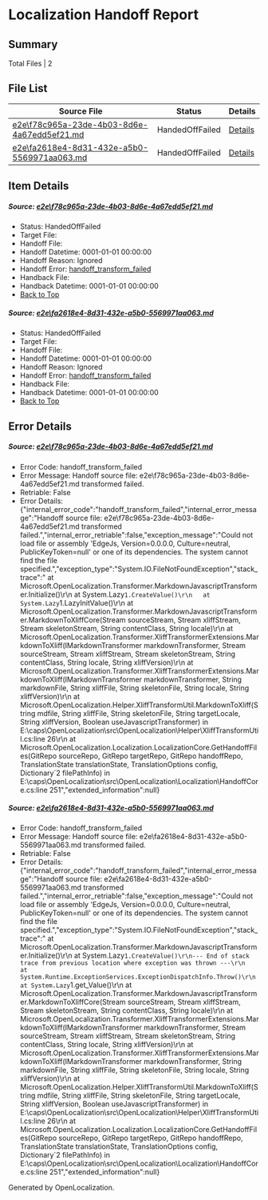 # <a name='report-top'></a> Localization Handoff Report

## Summary
 Total Files | 2

## File List
 Source File | Status | Details 
 ----------- | ------ | ------- 
 [e2e\f78c965a-23de-4b03-8d6e-4a67edd5ef21.md](https://github.com/OpenLocalizationTest/oltest/blob/c70e7e5c33f0dac2acffca3611b6669ad4c27dd0/e2e/f78c965a-23de-4b03-8d6e-4a67edd5ef21.md) | HandedOffFailed | [Details](#283547b757121e51dff28a2d1114cb6e0653cf4a1)
 [e2e\fa2618e4-8d31-432e-a5b0-5569971aa063.md](https://github.com/OpenLocalizationTest/oltest/blob/c70e7e5c33f0dac2acffca3611b6669ad4c27dd0/e2e/fa2618e4-8d31-432e-a5b0-5569971aa063.md) | HandedOffFailed | [Details](#3e11d45546f1038014b8704d436ae8f0fb71d2ad2)

## Item Details
##### <a name='283547b757121e51dff28a2d1114cb6e0653cf4a1'></a> Source: [e2e\f78c965a-23de-4b03-8d6e-4a67edd5ef21.md](https://github.com/OpenLocalizationTest/oltest/blob/c70e7e5c33f0dac2acffca3611b6669ad4c27dd0/e2e/f78c965a-23de-4b03-8d6e-4a67edd5ef21.md)
* Status: HandedOffFailed
* Target File: 
* Handoff File: 
* Handoff Datetime: 0001-01-01 00:00:00
* Handoff Reason: Ignored
* Handoff Error: [handoff_transform_failed](#283547b757121e51dff28a2d1114cb6e0653cf4a1handoff_transform_failed)
* Handback File: 
* Handback Datetime: 0001-01-01 00:00:00
* [Back to Top](#report-top)

##### <a name='3e11d45546f1038014b8704d436ae8f0fb71d2ad2'></a> Source: [e2e\fa2618e4-8d31-432e-a5b0-5569971aa063.md](https://github.com/OpenLocalizationTest/oltest/blob/c70e7e5c33f0dac2acffca3611b6669ad4c27dd0/e2e/fa2618e4-8d31-432e-a5b0-5569971aa063.md)
* Status: HandedOffFailed
* Target File: 
* Handoff File: 
* Handoff Datetime: 0001-01-01 00:00:00
* Handoff Reason: Ignored
* Handoff Error: [handoff_transform_failed](#3e11d45546f1038014b8704d436ae8f0fb71d2ad2handoff_transform_failed)
* Handback File: 
* Handback Datetime: 0001-01-01 00:00:00
* [Back to Top](#report-top)


## Error Details
##### <a name='283547b757121e51dff28a2d1114cb6e0653cf4a1handoff_transform_failed'></a> Source: [e2e\f78c965a-23de-4b03-8d6e-4a67edd5ef21.md](#283547b757121e51dff28a2d1114cb6e0653cf4a1)
* Error Code: handoff_transform_failed
* Error Message: Handoff source file: e2e\f78c965a-23de-4b03-8d6e-4a67edd5ef21.md transformed failed.
* Retriable: False
* Error Details: {"internal_error_code":"handoff_transform_failed","internal_error_message":"Handoff source file: e2e\\f78c965a-23de-4b03-8d6e-4a67edd5ef21.md transformed failed.","internal_error_retriable":false,"exception_message":"Could not load file or assembly 'EdgeJs, Version=0.0.0.0, Culture=neutral, PublicKeyToken=null' or one of its dependencies. The system cannot find the file specified.","exception_type":"System.IO.FileNotFoundException","stack_trace":"   at Microsoft.OpenLocalization.Transformer.MarkdownJavascriptTransformer.Initialize()\r\n   at System.Lazy`1.CreateValue()\r\n   at System.Lazy`1.LazyInitValue()\r\n   at Microsoft.OpenLocalization.Transformer.MarkdownJavascriptTransformer.MarkdownToXliffCore(Stream sourceStream, Stream xliffStream, Stream skeletonStream, String contentClass, String locale)\r\n   at Microsoft.OpenLocalization.Transformer.XliffTransformerExtensions.MarkdownToXliff(IMarkdownTransformer markdownTransformer, Stream sourceStream, Stream xliffStream, Stream skeletonStream, String contentClass, String locale, String xliffVersion)\r\n   at Microsoft.OpenLocalization.Transformer.XliffTransformerExtensions.MarkdownToXliff(IMarkdownTransformer markdownTransformer, String markdownFile, String xliffFile, String skeletonFile, String locale, String xliffVersion)\r\n   at Microsoft.OpenLocalization.Helper.XliffTransformUtil.MarkdownToXliff(String mdfile, String xliffFile, String skeletonFile, String targetLocale, String xliffVersion, Boolean useJavascriptTransformer) in E:\\caps\\OpenLocalization\\src\\OpenLocalization\\Helper\\XliffTransformUtil.cs:line 26\r\n   at Microsoft.OpenLocalization.Localization.LocalizationCore.GetHandoffFiles(GitRepo sourceRepo, GitRepo targetRepo, GitRepo handoffRepo, TranslationState translationState, TranslationOptions config, Dictionary`2 filePathInfo) in E:\\caps\\OpenLocalization\\src\\OpenLocalization\\Localization\\HandoffCore.cs:line 251","extended_information":null}

##### <a name='3e11d45546f1038014b8704d436ae8f0fb71d2ad2handoff_transform_failed'></a> Source: [e2e\fa2618e4-8d31-432e-a5b0-5569971aa063.md](#3e11d45546f1038014b8704d436ae8f0fb71d2ad2)
* Error Code: handoff_transform_failed
* Error Message: Handoff source file: e2e\fa2618e4-8d31-432e-a5b0-5569971aa063.md transformed failed.
* Retriable: False
* Error Details: {"internal_error_code":"handoff_transform_failed","internal_error_message":"Handoff source file: e2e\\fa2618e4-8d31-432e-a5b0-5569971aa063.md transformed failed.","internal_error_retriable":false,"exception_message":"Could not load file or assembly 'EdgeJs, Version=0.0.0.0, Culture=neutral, PublicKeyToken=null' or one of its dependencies. The system cannot find the file specified.","exception_type":"System.IO.FileNotFoundException","stack_trace":"   at Microsoft.OpenLocalization.Transformer.MarkdownJavascriptTransformer.Initialize()\r\n   at System.Lazy`1.CreateValue()\r\n--- End of stack trace from previous location where exception was thrown ---\r\n   at System.Runtime.ExceptionServices.ExceptionDispatchInfo.Throw()\r\n   at System.Lazy`1.get_Value()\r\n   at Microsoft.OpenLocalization.Transformer.MarkdownJavascriptTransformer.MarkdownToXliffCore(Stream sourceStream, Stream xliffStream, Stream skeletonStream, String contentClass, String locale)\r\n   at Microsoft.OpenLocalization.Transformer.XliffTransformerExtensions.MarkdownToXliff(IMarkdownTransformer markdownTransformer, Stream sourceStream, Stream xliffStream, Stream skeletonStream, String contentClass, String locale, String xliffVersion)\r\n   at Microsoft.OpenLocalization.Transformer.XliffTransformerExtensions.MarkdownToXliff(IMarkdownTransformer markdownTransformer, String markdownFile, String xliffFile, String skeletonFile, String locale, String xliffVersion)\r\n   at Microsoft.OpenLocalization.Helper.XliffTransformUtil.MarkdownToXliff(String mdfile, String xliffFile, String skeletonFile, String targetLocale, String xliffVersion, Boolean useJavascriptTransformer) in E:\\caps\\OpenLocalization\\src\\OpenLocalization\\Helper\\XliffTransformUtil.cs:line 26\r\n   at Microsoft.OpenLocalization.Localization.LocalizationCore.GetHandoffFiles(GitRepo sourceRepo, GitRepo targetRepo, GitRepo handoffRepo, TranslationState translationState, TranslationOptions config, Dictionary`2 filePathInfo) in E:\\caps\\OpenLocalization\\src\\OpenLocalization\\Localization\\HandoffCore.cs:line 251","extended_information":null}


Generated by OpenLocalization.
